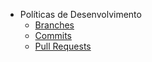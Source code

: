 - Políticas de Desenvolvimento
  - [Branches](./branches.md)
  - [Commits](./commits.md)
  - [Pull Requests](./pull-requests.md)
